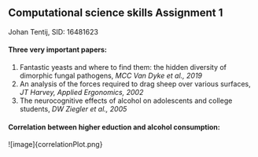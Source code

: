 ## Computational science skills Assignment 1 ##

Johan Tentij, SID: 16481623

#### Three very important papers: 
1. Fantastic yeasts and where to find them: the hidden diversity of dimorphic fungal pathogens, _MCC Van Dyke et al., 2019_
2. An analysis of the forces required to drag sheep over various surfaces, _JT Harvey, Applied Ergonomics, 2002_
3. The neurocognitive effects of alcohol on adolescents and college students, _DW Ziegler et al., 2005_

#### Correlation between higher eduction and alcohol consumption:

![image]{correlationPlot.png}
